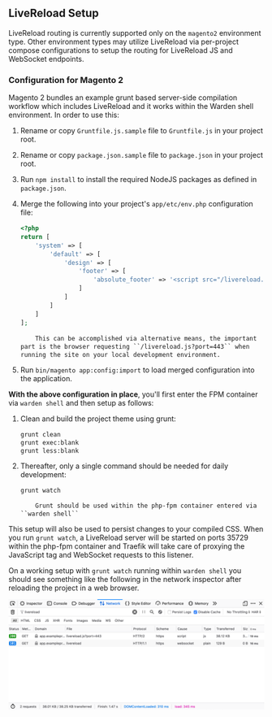 ## LiveReload Setup

LiveReload routing is currently supported only on the `magento2` environment type. Other environment types may utilize LiveReload via per-project compose configurations to setup the routing for LiveReload JS and WebSocket endpoints.

### Configuration for Magento 2

Magento 2 bundles an example grunt based server-side compilation workflow which includes LiveReload and it works within the Warden shell environment. In order to use this:

1. Rename or copy `Gruntfile.js.sample` file to `Gruntfile.js` in your project root.

2. Rename or copy `package.json.sample` file to `package.json` in your project root.

3. Run `npm install` to install the required NodeJS packages as defined in `package.json`.

4. Merge the following into your project's `app/etc/env.php` configuration file:

   ```php
   <?php
   return [
       'system' => [
           'default' => [
               'design' => [
                   'footer' => [
                       'absolute_footer' => '<script src="/livereload.js?port=443"></script>'
                   ]
               ]
           ]
       ]
   ];
   ```

   ``` note::
       This can be accomplished via alternative means, the important part is the browser requesting ``/livereload.js?port=443`` when running the site on your local development environment.
   ```

5. Run `bin/magento app:config:import` to load merged configuration into the application.

**With the above configuration in place**, you'll first enter the FPM container via `warden shell` and then setup as follows:

1. Clean and build the project theme using grunt:

   ```shell
   grunt clean
   grunt exec:blank
   grunt less:blank
   ```

2. Thereafter, only a single command should be needed for daily development:

   ```shell
   grunt watch
   ```

   ``` note::
       Grunt should be used within the php-fpm container entered via ``warden shell``
   ```

This setup will also be used to persist changes to your compiled CSS. When you run `grunt watch`, a LiveReload server will be started on ports 35729 within the php-fpm container and Traefik will take care of proxying the JavaScript tag and WebSocket requests to this listener.

On a working setup with `grunt watch` running within `warden shell` you should see something like the following in the network inspector after reloading the project in a web browser.

![LiveReload Network Requests](screenshots/livereload.png)
